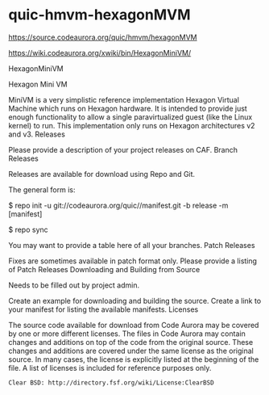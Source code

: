 # quic-hmvm-hexagonMVM
 https://source.codeaurora.org/quic/hmvm/hexagonMVM
 
 https://wiki.codeaurora.org/xwiki/bin/HexagonMiniVM/
 

HexagonMiniVM

Hexagon Mini VM

MiniVM is a very simplistic reference implementation Hexagon Virtual Machine which runs on Hexagon hardware.  It is intended to provide just enough functionality to allow a single paravirtualized guest (like the Linux kernel) to run.  This implementation only runs on Hexagon architectures v2 and v3.
Releases

Please provide a description of your project releases on CAF.
Branch Releases

Releases are available for download using Repo and Git.

The general form is:

$ repo init -u git://codeaurora.org/quic/<projectname>/manifest.git -b release -m [manifest]

$ repo sync

You may want to provide a table here of all your branches.
Patch Releases

Fixes are sometimes available in patch format only.
Please provide a listing of Patch Releases 
Downloading and Building from Source

Needs to be filled out by project admin.

Create an example for downloading and building the source. Create a link to your manifest for listing the available manifests.
Licenses

The source code available for download from Code Aurora may be covered by one or more different licenses. The files in Code Aurora may contain changes and additions on top of the code from the original source. These changes and additions are covered under the same license as the original source. In many cases, the license is explicitly listed at the beginning of the file. A list of licenses is included for reference purposes only.

    Clear BSD: http://directory.fsf.org/wiki/License:ClearBSD


